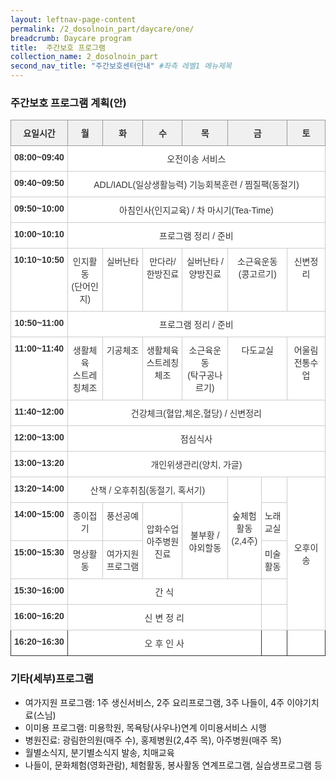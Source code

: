 ```yaml
---
layout: leftnav-page-content
permalink: /2_dosolnoin_part/daycare/one/
breadcrumb: Daycare program 
title:  주간보호 프로그램
collection_name: 2_dosolnoin_part
second_nav_title: "주간보호센터안내" #좌측 레벨1 메뉴제목
---
```


### 주간보호 프로그램 계획(안)

<style type="text/css">
.tg  {border-collapse:collapse;border-color:#ccc;border-spacing:0;}
.tg td{background-color:#fff;border-color:#ccc;border-style:solid;border-width:1px;color:#333;
  font-family:Arial, sans-serif;font-size:14px;overflow:hidden;padding:10px 5px;word-break:normal;}
.tg th{background-color:#f0f0f0;border-color:#ccc;border-style:solid;border-width:1px;color:#333;
  font-family:Arial, sans-serif;font-size:14px;font-weight:normal;overflow:hidden;padding:10px 5px;word-break:normal;}
.tg .tg-baqh{text-align:center;vertical-align:top}
.tg .tg-9ydz{border-color:#333333;font-weight:bold;text-align:center;vertical-align:top}
.tg .tg-vbic{border-color:#9b9b9b;font-weight:bold;text-align:center;vertical-align:top}
.tg .tg-amwm{font-weight:bold;text-align:center;vertical-align:top}
.tg .tg-nrix{text-align:center;vertical-align:middle}
.tg .tg-0lax{text-align:left;vertical-align:top}
.tg .tg-ao2g{border-color:#333333;text-align:center;vertical-align:top}
.tg .tg-de2y{border-color:#333333;text-align:left;vertical-align:top}
</style>
<table class="tg">
<thead>
  <tr>
    <th class="tg-vbic">요일시간</th>
    <th class="tg-vbic">월</th>
    <th class="tg-vbic">화</th>
    <th class="tg-vbic">수</th>
    <th class="tg-vbic">목</th>
    <th class="tg-vbic" colspan="2">금</th>
    <th class="tg-vbic">토</th>
  </tr>
</thead>
<tbody>
  <tr>
    <td class="tg-amwm">08:00~09:40</td>
    <td class="tg-baqh" colspan="7">오전이송 서비스</td>
  </tr>
  <tr>
    <td class="tg-amwm">09:40~09:50</td>
    <td class="tg-baqh" colspan="7">ADL/IADL(일상생활능력) 기능회복훈련 / 찜질팩(동절기)</td>
  </tr>
  <tr>
    <td class="tg-amwm">09:50~10:00</td>
    <td class="tg-baqh" colspan="7">아침인사(인지교육) / 차 마시기(Tea-Time)</td>
  </tr>
  <tr>
    <td class="tg-amwm">10:00~10:10</td>
    <td class="tg-baqh" colspan="7">프로그램 정리 / 준비</td>
  </tr>
  <tr>
    <td class="tg-amwm">10:10~10:50</td>
    <td class="tg-baqh">인지활동<br>(단어인지)</td>
    <td class="tg-baqh">실버난타</td>
    <td class="tg-baqh">만다라/한방진료</td>
    <td class="tg-baqh">실버난타 / 양방진료</td>
    <td class="tg-baqh" colspan="2">소근육운동<br>(콩고르기)</td>
    <td class="tg-baqh">신변정리</td>
  </tr>
  <tr>
    <td class="tg-amwm">10:50~11:00</td>
    <td class="tg-baqh" colspan="7">프로그램 정리 / 준비</td>
  </tr>
  <tr>
    <td class="tg-amwm">11:00~11:40</td>
    <td class="tg-baqh">생활체육 <br>스트레칭체조</td>
    <td class="tg-baqh">기공체조</td>
    <td class="tg-baqh">생활체육 <br>스트레칭체조</td>
    <td class="tg-baqh">소근육운동<br>(탁구공나르기)</td>
    <td class="tg-baqh" colspan="2">다도교실</td>
    <td class="tg-baqh">어울림 전통수업</td>
  </tr>
  <tr>
    <td class="tg-amwm">11:40~12:00</td>
    <td class="tg-baqh" colspan="7">건강체크(혈압,체온,혈당) / 신변정리</td>
  </tr>
  <tr>
    <td class="tg-amwm">12:00~13:00</td>
    <td class="tg-baqh" colspan="7">점심식사</td>
  </tr>
  <tr>
    <td class="tg-amwm">13:00~13:20</td>
    <td class="tg-baqh" colspan="7">개인위생관리(양치, 가글)</td>
  </tr>
  <tr>
    <td class="tg-amwm">13:20~14:00</td>
    <td class="tg-baqh" colspan="4">산책 / 오후취침(동절기, 혹서기)</td>
    <td class="tg-nrix" rowspan="3">숲체험활동<br>(2,4주)</td>
    <td class="tg-baqh"></td>
    <td class="tg-nrix" rowspan="5">오후이송</td>
  </tr>
  <tr>
    <td class="tg-amwm">14:00~15:00</td>
    <td class="tg-baqh">종이접기</td>
    <td class="tg-baqh">풍선공예</td>
    <td class="tg-nrix" rowspan="2">압화수업 <br>아주병원진료</td>
    <td class="tg-nrix" rowspan="2">불부황 / 야외할동</td>
    <td class="tg-0lax">노래교실</td>
  </tr>
  <tr>
    <td class="tg-amwm">15:00~15:30</td>
    <td class="tg-baqh">명상활동</td>
    <td class="tg-baqh">여가지원프로그램</td>
    <td class="tg-0lax">미술활동</td>
  </tr>
  <tr>
    <td class="tg-amwm">15:30~16:00</td>
    <td class="tg-baqh" colspan="5">간 식</td>
    <td class="tg-0lax"></td>
  </tr>
  <tr>
    <td class="tg-amwm">16:00~16:20</td>
    <td class="tg-baqh" colspan="5">신 변 정 리</td>
    <td class="tg-0lax"></td>
  </tr>
  <tr>
    <td class="tg-9ydz">16:20~16:30</td>
    <td class="tg-ao2g" colspan="5">오 후 인 사</td>
    <td class="tg-de2y"></td>
    <td class="tg-de2y"></td>
  </tr>
</tbody>
</table>


### 기타(세부)프로그램
- 여가지원 프로그램: 1주 생신서비스, 2주 요리프로그램, 3주 나들이, 4주 이야기치료(스님)
- 이미용 프로그램: 미용학원, 목욕탕(사우나)연계 이미용서비스 시행
- 병원진료: 광림한의원(매주 수), 홍제병원(2,4주 목), 아주병원(매주 목)
- 월별소식지, 분기별소식지 발송, 치매교육
- 나들이, 문화체험(영화관람), 체험활동, 봉사활동 연계프로그램, 실습생프로그램 등